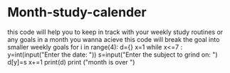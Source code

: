 # Month-study-calender
this code will help you to keep in track with your weekly study routines or any goals in a month you wanna acieve this code will break the goal into smaller weekly goals 
for i in range(4):
    d={}
    x=1
    while x<=7 :
         y=int(input("Enter the date: "))
         s=input("Enter the subject to grind on: ")
         d[y]=s
         x+=1
    print(d)
print ("month is over ")
